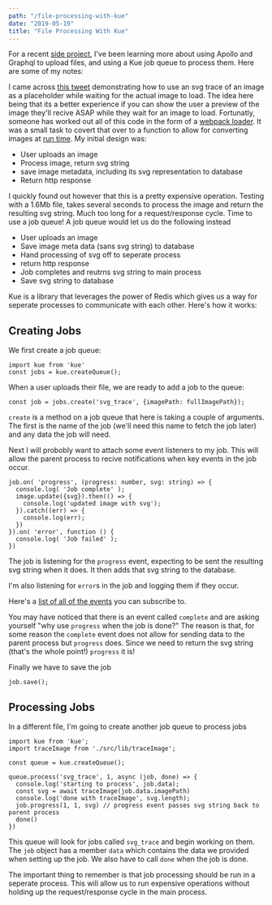 ```yaml
---
path: "/file-processing-with-kue"
date: "2019-05-19"
title: "File Processing With Kue"
---
```


For a recent [side project](https://github.com/jstoebel/svg_gallery), I've been learning more about using Apollo and Graphql to upload files, and using a Kue job queue to process them. Here are some of my notes:

I came across [this tweet](https://codepen.io/ainalem/full/aLKxjm/) demonstrating how to use an svg trace of an image as a placeholder while waiting for the actual image to load. The idea here being that its a better experience if you can show the user a preview of the image they'll recive ASAP while they wait for an image to load. Fortunatly, someone has worked out all of this code in the form of a [webpack loader](https://github.com/EmilTholin/image-trace-loader). It was a small task to covert that over to a function to allow for converting images at [run time](https://github.com/jstoebel/svg_gallery/blob/master/src/lib/traceImage.ts). My initial design was:

 - User uploads an image
 - Process image, return svg string
 - save image metadata, including its svg representation to database
 - Return http response

I quickly found out however that this is a pretty expensive operation. Testing with a 1.6Mb file, takes several seconds to process the image and return the resulting svg string. Much too long for a request/response cycle. Time to use a job queue! A job queue would let us do the following instead

 - User uploads an image
 - Save image meta data (sans svg string) to database
 - Hand processing of svg off to seperate process 
 - return http response
 - Job completes and reutrns svg string to main process
 - Save svg string to database

Kue is a library that leverages the power of Redis which gives us a way for seperate processes to communicate with each other. Here's how it works:

## Creating Jobs

We first create a job queue:

```
import kue from 'kue'
const jobs = kue.createQueue();
```

When a user uploads their file, we are ready to add a job to the queue:

```
const job = jobs.create('svg_trace', {imagePath: fullImagePath});
```

`create` is a method on a job queue that here is taking a couple of arguments. The first is the name of the job (we'll need this name to fetch the job later) and any data the job will need.

Next I will probobly want to attach some event listeners to my job. This will allow the parent process to recive notifications when key events in the job occur. 

```
job.on( 'progress', (progress: number, svg: string) => {
  console.log( 'Job complete' );
  image.update({svg}).then(() => {
    console.log('updated image with svg');
  }).catch((err) => {
    console.log(err);
  })
}).on( 'error', function () {
  console.log( 'Job failed' );
})
```

The job is listening for the `progress` event, expecting to be sent the resulting svg string when it does. It then adds that svg string to the database.

I'm also listening for `error`s in the job and logging them if they occur.

Here's a [list of all of the events](https://github.com/Automattic/kue#job-events) you can subscribe to.

You may have noticed that there is an event called `complete` and are asking yourself "why use `progress` when the job is done?" The reason is that, for some reason the `complete` event does not allow for sending data to the parent process but `progress` does. Since we need to return the svg string (that's the whole point!) `progress` it is!

Finally we have to save the job

```
job.save();
```

## Processing Jobs

In a different file, I'm going to create another job queue to process jobs

```
import kue from 'kue';
import traceImage from './src/lib/traceImage';

const queue = kue.createQueue();

queue.process('svg_trace', 1, async (job, done) => {
  console.log('starting to process', job.data);
  const svg = await traceImage(job.data.imagePath)
  console.log('done with traceImage', svg.length);
  job.progress(1, 1, svg) // progress event passes svg string back to parent process
  done()
})
```

This queue will look for jobs called `svg_trace` and begin working on them. The `job` object has a member `data` which contains the data we provided when setting up the job. We also have to call `done` when the job is done.

The important thing to remember is that job processing should be run in a seperate process. This will allow us to run expensive operations without holding up the request/response cycle in the main process.